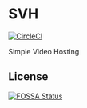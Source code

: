 # SVH
[![CircleCI](https://circleci.com/gh/djbios/SVH/tree/master.svg?style=svg)](https://circleci.com/gh/djbios/SVH/tree/master)


Simple Video Hosting


## License
[![FOSSA Status](https://app.fossa.io/api/projects/git%2Bgithub.com%2Fdjbios%2FSVH.svg?type=large)](https://app.fossa.io/projects/git%2Bgithub.com%2Fdjbios%2FSVH?ref=badge_large)
